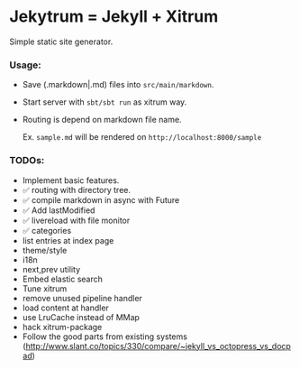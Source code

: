 # Jekytrum = Jekyll + Xitrum

Simple static site generator.

### Usage:

  * Save (.markdown|.md) files into `src/main/markdown`.
  * Start server with `sbt/sbt run` as xitrum way.
  * Routing is depend on markdown file name.

    Ex. `sample.md` will be rendered on `http://localhost:8000/sample`


### TODOs:

  * Implement basic features.
   * :white_check_mark: routing with directory tree.
   * :white_check_mark: compile markdown in async with Future
   * :white_check_mark: Add lastModified
   * :white_check_mark: livereload with file monitor
   * :white_check_mark: categories
   * list entries at index page
   * theme/style
   * i18n
   * next,prev utility
   * Embed elastic search
  * Tune xitrum
   * remove unused pipeline handler
   * load content at handler
   * use LruCache instead of MMap
   * hack xitrum-package
  * Follow the good parts from existing systems
    (http://www.slant.co/topics/330/compare/~jekyll_vs_octopress_vs_docpad)
